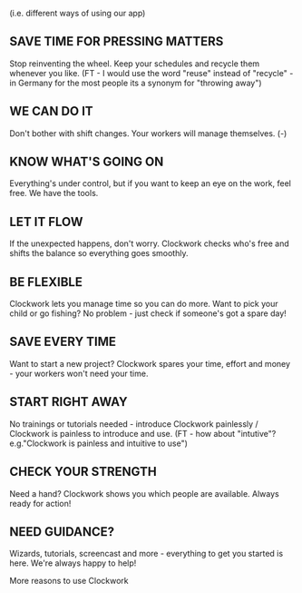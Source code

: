 (i.e. different ways of using our app)

## SAVE TIME FOR PRESSING MATTERS

Stop reinventing the wheel. Keep your schedules and recycle them whenever you like. 
(FT - I would use the word "reuse" instead of "recycle" - in Germany for the most people its a synonym for "throwing away")

## WE CAN DO IT 

Don't bother with shift changes. Your workers will manage themselves. (-)

## KNOW WHAT'S GOING ON 

Everything's under control, but if you want to keep an eye on the work, feel free. We have the tools.

## LET IT FLOW

If the unexpected happens, don't worry. Clockwork checks who's free and shifts the balance so everything goes smoothly.  

## BE FLEXIBLE

Clockwork lets you manage time so you can do more. Want to pick your child or go fishing? No problem - just check if someone's got a spare day!

## SAVE EVERY TIME

Want to start a new project? Clockwork spares your time, effort and money - your workers won't need your time. 

## START RIGHT AWAY

No trainings or tutorials needed - introduce Clockwork painlessly / Clockwork is painless to introduce and use.
(FT - how about "intutive"? e.g."Clockwork is painless and intuitive to use")

## CHECK YOUR STRENGTH

Need a hand? Clockwork shows you which people are available. Always ready for action!

## NEED GUIDANCE?

Wizards, tutorials, screencast and more - everything to get you started is here. We're always happy to help!










More reasons to use Clockwork




